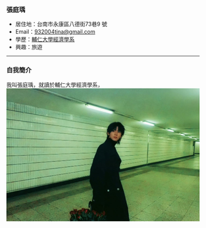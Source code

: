 ### 張庭瑀

- 居住地：台南市永康區八德街73巷9 號
- Email：932004tina@gmail.com
- 學歷：[輔仁大學經濟學系](https://economics.fju.edu.tw/en/)
- 興趣：旅遊
<hr>

### 自我簡介
 我叫張庭瑀，就讀於輔仁大學經濟學系，
![](S__13525014.jpg)
